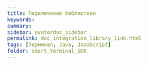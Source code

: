 ```yaml
---
title: Подключение библиотеки
keywords:
summary:
sidebar: evotordoc_sidebar
permalink: doc_integration_library_link.html
tags: [Терминал, Java, JavaScript]
folder: smart_terminal_SDK
---
```

